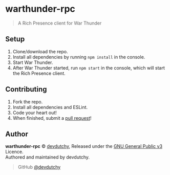 # warthunder-rpc
> A Rich Presence client for War Thunder

## Setup
1. Clone/download the repo.
2. Install all dependencies by running `npm install` in the console.
3. Start War Thunder.
4. After War Thunder started, run `npm start` in the console, which will start the Rich Presence client.

## Contributing
1. Fork the repo.
2. Install all dependencies and ESLint.
3. Code your heart out!
4. When finished, submit a [pull request](https://github.com/devdutchy/warthunder-rpc/compare)!

## Author
**warthunder-rpc** © [devdutchy](https://github.com/devdutchy), Released under the [GNU General Public v3](https://github.com/modzdev/warthunder-rpc/blob/master/LICENCE) Licence.<br>
Authored and maintained by devdutchy.

> GitHub [@devdutchy](https://github.com/devdutchy)